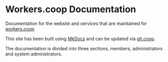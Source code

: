 # Workers.coop Documentation

Documentation for the website and services that are maintained for [workers.coop](https://workers.coop).

This site has been built using [MkDocs](https://www.mkdocs.org/) and can be updated via [git.coop](https://git.coop/workers/docs).

The documentation is divided into three sections, members, administrators and system administrators.
